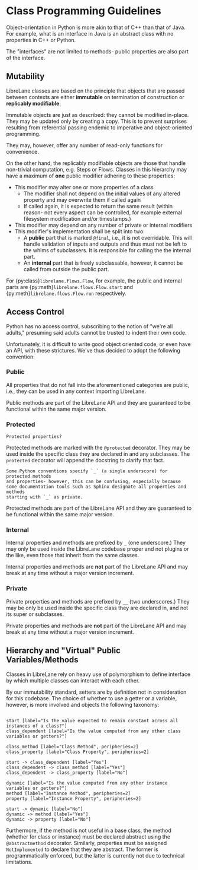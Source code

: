 # Class Programming Guidelines

Object-orientation in Python is more akin to that of C++ than that of Java. For
example, what is an interface in Java is an abstract class with no properties
in C++ or Python.

The "interfaces" are not limited to methods- public properties are also part of
the interface.

## Mutability

LibreLane classes are based on the principle that objects that are passed
between contexts are either **immutable** on termination of construction or
**replicably modifiable**.

Immutable objects are just as described: they cannot be modified in-place.
They may be updated only by creating a copy. This is to prevent surprises
resulting from referential passing endemic to imperative and object-oriented
programming.

They may, however, offer any number of read-only functions for convenience.

On the other hand, the replicably modifiable objects are those that handle
non-trivial computation, e.g. Steps or Flows. Classes in this hierarchy may have
a maximum of **one** public modifier adhering to these properties:

* This modifier may alter one or more properties of a class
  * The modifier shall not depend on the initial values of any altered
    property and may overwrite them if called again
  * If called again, it is expected to return the same result (within reason-
    not every aspect can be controlled, for example external filesystem
    modification and/or timestamps.)
* This modifier may depend on any number of private or internal modifiers
* This modifier's implementation shall be split into two:
  * A **public** part that is marked `@final`, i.e., it is not overridable.
    This will handle validation of inputs and outputs and thus must not be
    left to the whims of subclassers. It is responsible for calling the the
    internal part.
  * An **internal** part that is freely subclassable, however, it cannot be
    called from outside the public part.

For {py:class}`librelane.flows.Flow`, for example, the public and internal parts
are {py:meth}`librelane.flows.Flow.start` and {py:meth}`librelane.flows.Flow.run`
respectively.

## Access Control

Python has no access control, subscribing to the notion of "we're all adults,"
presuming said adults cannot be trusted to indent their own code.

Unfortunately, it is difficult to write good object oriented code, or even have an
API, with these strictures. We've thus decided to adopt the following convention:

### Public

All properties that do not fall into the aforementioned categories are public,
i.e., they can be used in any context importing LibreLane.

Public methods are part of the LibreLane API and they are guaranteed to be
functional within the same major version.

### Protected

```{todo}
Protected properties?
```

Protected methods are marked with the `@protected` decorator. They may be used
inside the specific class they are declared in and any subclasses. The `protected`
decorator will append the docstring to clarify that fact.

```{note}
Some Python conventions specify `_` (a single underscore) for protected methods
and properties- however, this can be confusing, especially because
some documentation tools such as Sphinx designate all properties and methods
starting with `_` as private.
```

Protected methods are part of the LibreLane API and they are guaranteed to be
functional within the same major version.

### Internal

Internal properties and methods are prefixed by `_` (one underscore.) They may
only be used inside the LibreLane codebase proper and not plugins or the like,
even those that inherit from the same classes.

Internal properties and methods are **not** part of the LibreLane API and
may break at any time without a major version increment.

### Private

Private properties and methods are prefixed by `__` (two underscores.) They may
be only be used inside the specific class they are declared in, and not its
super or subclasses.

Private properties and methods are **not** part of the LibreLane API and
may break at any time without a major version increment.

## Hierarchy and "Virtual" Public Variables/Methods

Classes in LibreLane rely on heavy use of polymorphism to define interface by
which multiple classes can interact with each other.

By our immutability standard, setters are by definition not in
consideration for this codebase. The choice of whether to use a getter or a
variable, however, is more involved and objects the following taxonomy:

```{digraph} taxonomy

start [label="Is the value expected to remain constant across all instances of a class?"]
class_dependent [label="Is the value computed from any other class variables or getters?"]

class_method [label="Class Method", peripheries=2]
class_property [label="Class Property", peripheries=2]

start -> class_dependent [label="Yes"]
class_dependent -> class_method [label="Yes"]
class_dependent -> class_property [label="No"]

dynamic [label="Is the value computed from any other instance variables or getters?"]
method [label="Instance Method", peripheries=2]
property [label="Instance Property", peripheries=2]

start -> dynamic [label="No"]
dynamic -> method [label="Yes"]
dynamic -> property [label="No"]

```

Furthermore, if the method is not useful in a base class, the method
(whether for class or instance) must be declared abstract using the
`@abstractmethod` decorator. Similarly, properties must be assigned
`NotImplemented` to declare that they are abstract. The former
is programmatically enforced, but the latter is currently not due to
technical limitations.
